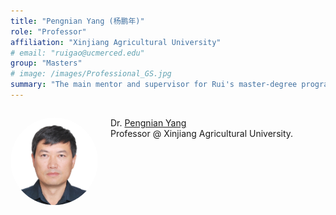 ```yaml
---
title: "Pengnian Yang (杨鹏年)"
role: "Professor"
affiliation: "Xinjiang Agricultural University"
# email: "ruigao@ucmerced.edu"
group: "Masters"
# image: /images/Professional_GS.jpg
summary: "The main mentor and supervisor for Rui's master-degree program."
---
```


<div style="display: flex; align-items: flex-start; gap: 20px; margin-bottom: 20px;">

  <img src="/images/pengnian-yang.jpg" alt="Pengnian Yang"
       style="width: 140px; height: 140px; object-fit: cover; border-radius: 50%; flex-shrink: 0;">

  <div>
    <p>Dr. <a href="https://www.researchgate.net/profile/Pengnian-Yang" target="_blank">Pengnian Yang</a><br>Professor @ Xinjiang Agricultural University.</p>
  </div>

</div>